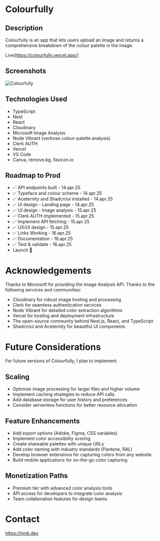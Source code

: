 
# Colourfully

## Description

Colourfully is an app that lets users upload an image and returns a comprehensive breakdown of the colour palette in the image.

Live(https://colourfully.vercel.app/)

## Screenshots

![Colourfully](https://i.postimg.cc/Y9Hn55DK/colourfully.png)

## Technologies Used

- TypeScript
- Next
- React
- Cloudinary
- Microsoft Image Analysis
- Node Vibrant (verbose colour-palette analysis)
- Clerk AUTH
- Vercel
- VS Code
- Canva, remove.bg, favicon.io

## Roadmap to Prod

- ✅ API endpoints built - 14.apr.25
- ✅ Typeface and colour scheme - 14.apr.25
- ✅ Aceternity and Shadcn/ui installed - 14.apr.25
- ✅ UI design - Landing page - 14.apr.25
- ✅ UI design - Image analysis - 15.apr.25
- ✅ Clerk AUTH implemented - 15.apr.25
- ✅ Implement API fetching - 15.apr.25
- ✅ UX/UI design - 15.apr.25
- ✅ Links Working - 16.apr.25
- ✅ Documentation - 16.apr.25
- ✅ Test & validate - 16.apr.25
- Launch 🚀 

# Acknowledgements

Thanks to Microsoft for providing the Image Analysis API.
Thanks to the following services and communities:
- Cloudinary for robust image hosting and processing
- Clerk for seamless authentication services
- Node Vibrant for detailed color extraction algorithms
- Vercel for hosting and deployment infrastructure
- The open-source community behind Next.js, React, and TypeScript
- Shadcn/ui and Aceternity for beautiful UI components

# Future Considerations

For future versions of Colourfully, I plan to implement:

## Scaling
- Optimise image processing for larger files and higher volume
- Implement caching strategies to reduce API calls
- Add database storage for user history and preferences
- Consider serverless functions for better resource allocation

## Feature Enhancements
- Add export options (Adobe, Figma, CSS variables)
- Implement color accessibility scoring
- Create shareable palettes with unique URLs
- Add color naming with industry standards (Pantone, RAL)
- Develop browser extensions for capturing colors from any website
- Build mobile applications for on-the-go color capturing

## Monetization Paths
- Premium tier with advanced color analysis tools
- API access for developers to integrate color analysis
- Team collaboration features for design teams

# Contact

https://tjmb.dev
